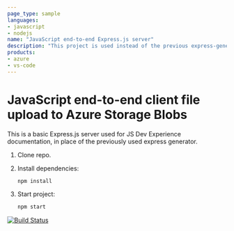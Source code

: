 ```yaml
---
page_type: sample
languages:
- javascript
- nodejs
name: "JavaScript end-to-end Express.js server"
description: "This project is used instead of the previous express-generator."
products:
- azure
- vs-code
---
```


# JavaScript end-to-end client file upload to Azure Storage Blobs

This is a basic Express.js server used for JS Dev Experience documentation, in place of the previously used express generator. 

1. Clone repo.

1. Install dependencies: 

    ```bash
    npm install
    ```

1. Start project: 

    ```bash
    npm start
    ```
[![Build Status](https://dev.azure.com/anthony-personal/training/_apis/build/status/anthony12031.js-e2e-express-server?branchName=main)](https://dev.azure.com/anthony-personal/training/_build/latest?definitionId=1&branchName=main)

